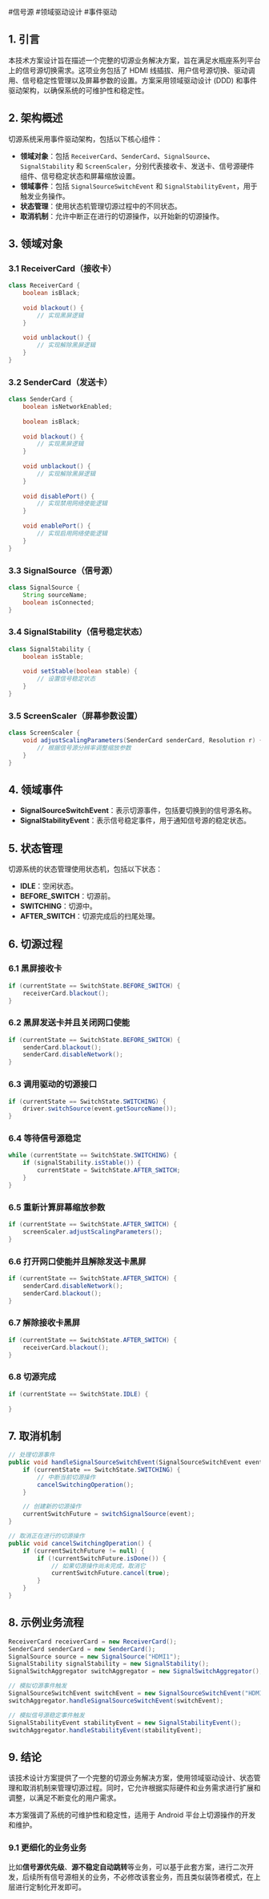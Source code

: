 #信号源 #领域驱动设计 #事件驱动
## 1. 引言

本技术方案设计旨在描述一个完整的切源业务解决方案，旨在满足水瓶座系列平台上的信号源切换需求。这项业务包括了 HDMI 线插拔、用户信号源切换、驱动调用、信号稳定性管理以及屏幕参数的设置。方案采用领域驱动设计 (DDD) 和事件驱动架构，以确保系统的可维护性和稳定性。

## 2. 架构概述

切源系统采用事件驱动架构，包括以下核心组件：

- **领域对象**：包括 `ReceiverCard`、`SenderCard`、`SignalSource`、`SignalStability` 和 `ScreenScaler`，分别代表接收卡、发送卡、信号源硬件组件、信号稳定状态和屏幕缩放设置。
- **领域事件**：包括 `SignalSourceSwitchEvent` 和 `SignalStabilityEvent`，用于触发业务操作。
- **状态管理**：使用状态机管理切源过程中的不同状态。
- **取消机制**：允许中断正在进行的切源操作，以开始新的切源操作。

## 3. 领域对象

### 3.1 ReceiverCard（接收卡）

```java
class ReceiverCard {
    boolean isBlack;
    
    void blackout() {
        // 实现黑屏逻辑
    }
    
    void unblackout() {
        // 实现解除黑屏逻辑
    }
}
```

### 3.2 SenderCard（发送卡）

```java
class SenderCard {
    boolean isNetworkEnabled;
    
    boolean isBlack;
    
    void blackout() {
        // 实现黑屏逻辑
    }
    
    void unblackout() {
        // 实现解除黑屏逻辑
    }
    
    void disablePort() {
        // 实现禁用网络使能逻辑
    }
    
    void enablePort() {
        // 实现启用网络使能逻辑
    }
}
```

### 3.3 SignalSource（信号源）

```java
class SignalSource {
    String sourceName;
    boolean isConnected;
}
```

### 3.4 SignalStability（信号稳定状态）

```java
class SignalStability {
    boolean isStable;
    
    void setStable(boolean stable) {
        // 设置信号稳定状态
    }
}
```

### 3.5 ScreenScaler（屏幕参数设置）

```java
class ScreenScaler {
    void adjustScalingParameters(SenderCard senderCard, Resolution r) {
        // 根据信号源分辨率调整缩放参数
    }
}
```

## 4. 领域事件

- **SignalSourceSwitchEvent**：表示切源事件，包括要切换到的信号源名称。
- **SignalStabilityEvent**：表示信号稳定事件，用于通知信号源的稳定状态。

## 5. 状态管理

切源系统的状态管理使用状态机，包括以下状态：

- **IDLE**：空闲状态。
- **BEFORE_SWITCH**：切源前。
- **SWITCHING**：切源中。
- **AFTER_SWITCH**：切源完成后的扫尾处理。

## 6. 切源过程

### 6.1 黑屏接收卡

```java
if (currentState == SwitchState.BEFORE_SWITCH) {
    receiverCard.blackout();
}
```

### 6.2 黑屏发送卡并且关闭网口使能

```java
if (currentState == SwitchState.BEFORE_SWITCH) {
    senderCard.blackout();
    senderCard.disableNetwork();
}
```

### 6.3 调用驱动的切源接口

```java
if (currentState == SwitchState.SWITCHING) {
    driver.switchSource(event.getSourceName());
}
```

### 6.4 等待信号源稳定

```java
while (currentState == SwitchState.SWITCHING) {
    if (signalStability.isStable()) {
        currentState = SwitchState.AFTER_SWITCH;
    }
}
```

### 6.5 重新计算屏幕缩放参数

```java
if (currentState == SwitchState.AFTER_SWITCH) {
    screenScaler.adjustScalingParameters();
}
```

### 6.6 打开网口使能并且解除发送卡黑屏

```java
if (currentState == SwitchState.AFTER_SWITCH) {
    senderCard.disableNetwork();
    senderCard.blackout();
}
```

### 6.7 解除接收卡黑屏

```java
if (currentState == SwitchState.AFTER_SWITCH) {
    receiverCard.blackout();
}
```

### 6.8 切源完成

```java
if (currentState == SwitchState.IDLE) {
    
}
```

## 7. 取消机制

```java
// 处理切源事件
public void handleSignalSourceSwitchEvent(SignalSourceSwitchEvent event) {
    if (currentState == SwitchState.SWITCHING) {
        // 中断当前切源操作
        cancelSwitchingOperation();
    }

    // 创建新的切源操作
    currentSwitchFuture = switchSignalSource(event);
}

// 取消正在进行的切源操作
public void cancelSwitchingOperation() {
    if (currentSwitchFuture != null) {
        if (!currentSwitchFuture.isDone()) {
            // 如果切源操作尚未完成，取消它
            currentSwitchFuture.cancel(true);
        }
    }
}
```

## 8. 示例业务流程

```java
ReceiverCard receiverCard = new ReceiverCard();
SenderCard senderCard = new SenderCard();
SignalSource source = new SignalSource("HDMI1");
SignalStability signalStability = new SignalStability();
SignalSwitchAggregator switchAggregator = new SignalSwitchAggregator();

// 模拟切源事件触发
SignalSourceSwitchEvent switchEvent = new SignalSourceSwitchEvent("HDMI1");
switchAggregator.handleSignalSourceSwitchEvent(switchEvent);

// 模拟信号源稳定事件触发
SignalStabilityEvent stabilityEvent = new SignalStabilityEvent();
switchAggregator.handleStabilityEvent(stabilityEvent);


```
## 9. 结论

该技术设计方案提供了一个完整的切源业务解决方案，使用领域驱动设计、状态管理和取消机制来管理切源过程。同时，它允许根据实际硬件和业务需求进行扩展和调整，以满足不断变化的用户需求。

本方案强调了系统的可维护性和稳定性，适用于 Android 平台上切源操作的开发和维护。
### 9.1 更细化的业务业务

比如**信号源优先级**、**源不稳定自动跳转**等业务，可以基于此套方案，进行二次开发，后续所有信号源相关的业务，不必修改该套业务，而且类似装饰者模式，在上层进行定制化开发即可。

